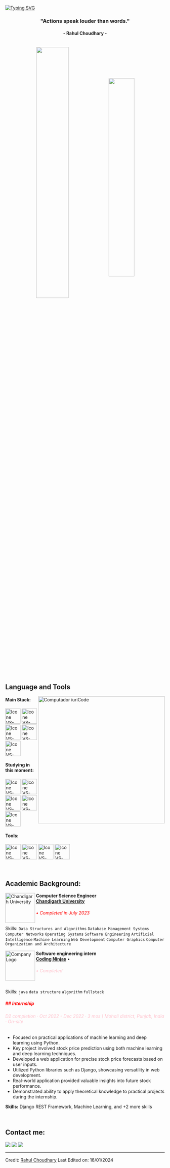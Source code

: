 [![Typing SVG](https://readme-typing-svg.herokuapp.com?color=FF3670&size=35&center=true&vCenter=true&width=1000&lines=Welcome+to+my+GitHub+profile!;My+name+is+Rahul+Choudhary;I'm+Software+Engineer)](https://git.io/typing-svg)

<h3 align="center">"Actions speak louder than words."</h3>
<h4 align="center">- Rahul Choudhary -</h4>

<br>

<div align="center" style="margin-bottom:200px">
 <img width=45% align="center" src="https://github-readme-stats.vercel.app/api?username=Rahulengineer-spec&theme=radical&show_icons=true" />
 <img width=40% align="center" src="https://github-readme-stats.vercel.app/api/top-langs/?username=Rahulengineer-spec&layout=compact&theme=radical" />
</div>


<br>

## Language and Tools

<img src="https://raw.githubusercontent.com/MicaelliMedeiros/micaellimedeiros/master/image/computer-illustration.png" min-width="400px" max-width="400px" width="400px" align="right" alt="Computador iuriCode">

#### Main Stack:
  [<img height="48px" width="48px" alt="Icone VS-Code" src="https://skillicons.dev/icons?i=html"/>](https://developer.mozilla.org/en-US/docs/Web/HTML)
  [<img height="48px" width="48px" alt="Icone VS-Code" src="https://skillicons.dev/icons?i=css"/>](https://developer.mozilla.org/en-US/docs/Web/CSS)
  [<img height="48px" width="48px" alt="Icone VS-Code" src="https://skillicons.dev/icons?i=js"/>](https://developer.mozilla.org/en-US/docs/Web/JavaScript)
  [<img height="48px" width="48px" alt="Icone VS-Code" src="https://skillicons.dev/icons?i=nodejs"/>](https://nodejs.org/en)
  [<img height="48px" width="48px" alt="Icone VS-Code" src="https://skillicons.dev/icons?i=react"/>](https://react.dev/)


#### Studying in this moment:
  [<img height="48px" width="48px" alt="Icone VS-Code" src="https://skillicons.dev/icons?i=sass"/>](https://sass-lang.com/)
  [<img height="48px" width="48px" alt="Icone VS-Code" src="https://skillicons.dev/icons?i=mysql"/>](https://www.javascript.com/)
  [<img height="48px" width="48px" alt="Icone VS-Code" src="https://skillicons.dev/icons?i=ts"/>](https://www.typescriptlang.org/)
  [<img height="48px" width="48px" alt="Icone VS-Code" src="https://skillicons.dev/icons?i=mysql"/>](https://www.mysql.com/)
  [<img height="48px" width="48px" alt="Icone VS-Code" src="https://skillicons.dev/icons?i=mysql"/>](https://www.mongodb.com/)

#### Tools:

  [<img height="48px" width="48px" alt="Icone VS-Code" src="https://skillicons.dev/icons?i=figma"/>](https://www.figma.com/)
  [<img height="48px" width="48px" alt="Icone VS-Code" src="https://skillicons.dev/icons?i=vscode"/>](https://code.visualstudio.com/)
  [<img height="48px" width="48px" alt="Icone VS-Code" src="https://skillicons.dev/icons?i=github"/>](https://github.com/)
  [<img height="48px" width="48px" alt="Icone VS-Code" src="https://skillicons.dev/icons?i=git"/>](https://git-scm.com/)

<br>

## Academic Background:

[<img align="left" height="94px" width="94px" alt="Chandigarh University" src="https://media.licdn.com/dms/image/C4E0BAQG5HFi6nWrpQg/company-logo_200_200/0/1655119369480/grupo_uninter_logo?e=1709164800&v=beta&t=A_gJyj3OZmT1JZNQcxaIJY67jzxMEJMvcpxyq1CwmS0"/>](https://www.cuchd.in/)
**Computer Science Engineer** \
[**Chandigarh University**](https://www.cuchd.in/)  <h6 style="color: red;">• Completed in July 2023</h6>
Skills: `Data Structures and Algorithms` `Database Management Systems` `Computer Networks` `Operating Systems` `Software Engineering` `Artificial Intelligence` `Machine Learning` `Web Development` `Computer Graphics` `Computer Organization and Architecture`

[<img align="left" height="94px" width="94px" alt="Company Logo" src="https://media.licdn.com/dms/image/C4E0BAQG5HFi6nWrpQg/company-logo_200_200/0/1655119369480/grupo_uninter_logo?e=1709164800&v=beta&t=A_gJyj3OZmT1JZNQcxaIJY67jzxMEJMvcpxyq1CwmS0"/>](https://www.codingninjas.com/)
**Software engineering intern** \
[**Coding Ninjas**](https://www.codingninjas.com/) • <h6 style="color: pink;">• Completed</h6> \
Skills: `java` `data structure` `algorithm` `fullstack` 
<h5 style="color:red;">## Internship</h5>
<h6 style="color:pink;">D2 completion · Oct 2022 - Dec 2022 · 3 mos \
Mohali district, Punjab, India · On-site </h6>

- Focused on practical applications of machine learning and deep learning using Python.
- Key project involved stock price prediction using both machine learning and deep learning techniques.
- Developed a web application for precise stock price forecasts based on user inputs.
- Utilized Python libraries such as Django, showcasing versatility in web development.
- Real-world application provided valuable insights into future stock performance.
- Demonstrated ability to apply theoretical knowledge to practical projects during the internship.

**Skills:** Django REST Framework, Machine Learning, and +2 more skills

<br>

## Contact me:
<div>
<a href="https://www.instagram.com/_ardentian/" target="_blank"><img loading="lazy" src="https://img.shields.io/badge/-Instagram-%23E4405F?style=for-the-badge&logo=instagram&logoColor=white" target="_blank"></a>
<a href = "mailto: rahul9271#outlook.com"><img loading="lazy" src="https://img.shields.io/badge/Gmail-D14836?style=for-the-badge&logo=gmail&logoColor=white" target="_blank"></a>
<a href="https://in.linkedin.com/in/rahulardentian" target="_blank"><img loading="lazy" src="https://img.shields.io/badge/-LinkedIn-%230077B5?style=for-the-badge&logo=linkedin&logoColor=white" target="_blank"></a>   
</div>


------
Credit: [Rahul Choudhary](https://github.com/Rahulengineer-spec)
Last Edited on: 16/01/2024
